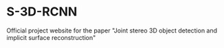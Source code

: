 # S-3D-RCNN
Official project website for the paper "Joint stereo 3D object detection and implicit surface reconstruction"
